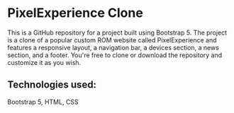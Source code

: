 
# PixelExperience Clone

This is a GitHub repository for a project built using Bootstrap 5. The project is a clone of a popular custom ROM website called PixelExperience and features a responsive layout, a navigation bar, a devices section, a news section, and a footer. You're free to clone or download the repository and customize it as you wish.

## Technologies used: 

Bootstrap 5, HTML, CSS

